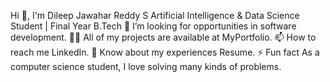 Hi 👋, I'm Dileep Jawahar Reddy S
Artificial Intelligence & Data Science Student | Final Year B.Tech
🤝 I’m looking for opportunities in software development.
👨‍💻 All of my projects are available at MyPortfolio.
📫 How to reach me LinkedIn.
📄 Know about my experiences Resume.
⚡ Fun fact As a computer science student, I love solving many kinds of problems.
